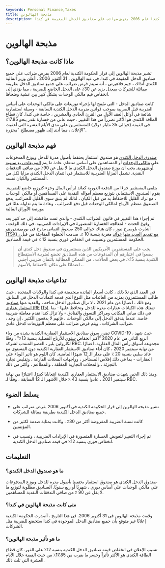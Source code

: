 ```yaml
---
keywords: Personal Finance,Taxes
title: مذبحة الهالوين
description: تشير مذبحة الهالوين إلى قرار كندا عام 2006 بفرض ضرائب على صناديق الدخل المقيمة في كندا.
---
```


# مذبحة الهالوين
## ماذا كانت مذبحة الهالوين؟

تشير مذبحة الهالوين إلى قرار الحكومة الكندية لعام 2006 بفرض ضرائب على جميع صناديق الدخل المقيمة في كندا. في عيد الهالوين ، 31 أكتوبر 2006 ، أعلن وزير المالية الكندي آنذاك ، جيم فلاهيرتي ، أنه سيتم فرض ضرائب على جميع صناديق الدخل بطريقة مماثلة للشركات بمعدل يزيد عن 30٪ على الدخل الخاضع للضريبة ، مما يؤدي إلى انخفاض قيم مالكي الوحدات بشكل كبير بين عشية وضحاها.

كانت صناديق الدخل - التي سُمح لها بإجراء توزيعات على مالكي الوحدات على أساس الضريبة قبل الضريبة بموجب قوانين ضريبة الدخل الكندية السابقة - وسيلة استثمارية شائعة في أوائل العقد الأول من القرن الحادي والعشرين ، خاصة في كندا. كان قطاع الطاقة الكندي هو الأكثر تضرراً من هذا التغيير ، حيث عانى من خسارة تقدر بنحو 17.85٪ في القيمة (حوالي 35 مليار دولار) للمستثمرين على مدى الأيام العشرة التي أعقبت الإعلان ، مما أدى إلى ظهور مصطلح "مجزرة".

## فهم مذبحة الهالوين

[صندوق الدخل الكندي](/canadianincometrust) هو صندوق استثمار يحتفظ بأصول مدرة للدخل ويوزع المدفوعات على [مالكي الوحدات](/unitholder) أو المساهمين على أساس منتظم. عادة ما يتم [التوزيعات ربع سنوية أو شهرية.](/distribution) يجب أن يوزع صندوق الدخل الكندي ما لا يقل عن 90٪ من صافي التدفقات النقدية. تشمل المزايا الضريبية للاستثمار في ائتمان الدخل الكندي مزايا لكل من المستثمر والكيان نفسه.

يتلقى المستثمر جزءًا من الدفعة الدورية كعائد لرأس المال وجزء كتوزيع خاضع للضريبة. يقوم الصندوق الاستئماني بتوزيع معظم أمواله النقدية على المساهمين أو مالكي الوحدات ، مع ترك القليل للاحتفاظ به من قبل الكيان ، لذلك لم يتبق سوى القليل للضرائب. يدفع الصندوق معظم الأرباح لمالكي الوحدات قبل دفع الضرائب ، وعادة ما يتم تداوله علنًا في بورصة الأوراق المالية.

تم إجراء هذا التغيير في قانون الضرائب الكندي - والذي تمت مناقشته إلى حد كبير بعد وقوع الحدث - لمعالجة الخسارة المتصورة في الإيرادات الضريبية. في ذلك الوقت ، أشارت بلومبرج نيوز ، كان هناك حوالي 250 صندوق ائتماني مدرج في [بورصة تورنتو (TSX) ، مع تقديم العديد منها](/toronto-stock-exchange-tsx) [عوائد](/yield) مغرية بنسبة 10 ٪. صدمت الخطوة المفاجئة من قبل الحكومة المستثمرين وتسببت في انخفاض فوري بنسبة 12 ٪ في قيمة الصناديق.

> يجب على المستثمرين الأمريكيين الذين يستثمرون في صندوق دخل كندي أن يضعوا في اعتبارهم أن المدفوعات من هذه الصناديق تخضع لضريبة الاستقطاع الكندية بنسبة 15٪. في بعض الحالات ، من الممكن المطالبة بائتمان ضريبي أجنبي ، اعتمادًا على مكان الاحتفاظ بالأسهم.

>

## تداعيات مذبحة الهالوين

في العقد الذي تلا ذلك ، كانت أسعار الفائدة منخفضة في كندا والولايات المتحدة ، حيث طالب المستثمرون بمزيد من العائدات مثل النوع الذي قدمه ائتمانات الدخل في السابق. ومع ذلك ، اعتبارًا من عام 2021 ، لا تزال صناديق الدخل متاحة ، والعديد منها [صناديق استثمار عقاري (RE](/reit) [ITs)](/reit). تمتلك هذه الكيانات عقارات مدرة للدخل وتحافظ عليها - بما في ذلك مباني المكاتب ومراكز التسوق والفنادق - ولا تزال كندا تقدم معاملة ضريبية خاصة. عندما يتدفق الدخل إلى مالكي الوحدات ، فإنهم لا يدفعون الكثير ، إن وجد ، ضرائب الشركات ، ويتم فرض ضرائب على معظم التوزيعات كدخل عادي.

تضرر سوق صناديق الاستثمار العقارية الكندية بشدة من وباء COVID-19 ، حيث شهد الربع الثاني من عام 2020 "أكبر انخفاض [سنوي](/year-over-year) للأرباح الفصلية بنسبة 13٪" ، وفقًا لكارولين بلير ، العضو المنتدب لشركة RBC. مجموعة أسواق رأس المال العقارية. اعتبارًا من نهاية سبتمبر 2020 ، كان أداء صناديق الاستثمار العقارية الكندية دون المستوى مع عائد سلبي بنسبة 20 ٪ على مدار الـ 12 شهرًا الماضية. كان اللوم هو تأثير الوباء على العقارات - بما في ذلك إفلاس المستأجر ، وواجهات المحلات الفارغة ، وتقليص تجارة التجزئة ، والمحلات التجارية المغلقة ، والمطاعم ، وأكثر من ذلك.

ومنذ ذلك الحين شهدت صناديق الاستثمار العقاري الكندية انتعاشًا كبيرًا. اعتبارًا من نهاية سبتمبر 2021 ، عادوا بنسبة 43 ٪ خلال الأشهر الـ 12 السابقة ، وفقًا لـ RBC.

## يسلط الضوء

- تشير مذبحة الهالوين إلى قرار الحكومة الكندية في أكتوبر 2006 بفرض ضرائب على جميع صناديق الدخل الكندية بطريقة مماثلة للشركات.

- كانت نسبة الضريبة المفروضة أكثر من 30٪ ، وكانت بمثابة صدمة لكثير من المؤتمنين.

- تم إجراء التغيير لتعويض الخسارة المتصورة في الإيرادات الضريبية ، وتسبب في انخفاض فوري بنسبة 12٪ في قيمة صناديق الدخل الكندية.

## التعليمات

### ما هو صندوق الدخل الكندي؟

صندوق الدخل الكندي هو صندوق استثمار يحتفظ بأصول مدرة للدخل ويوزع المدفوعات على مالكي الوحدات على أساس دوري ، شهريًا أو ربع سنويًا. الصناديق مطلوبة لتوزيع ما لا يقل عن 90 ٪ من صافي التدفقات النقدية للمساهمين.

### متى كانت مذبحة الهالوين في كندا؟

وقعت مذبحة الهالوين في 31 أكتوبر 2006. في هذا التاريخ ، أصدرت الحكومة الكندية إعلانًا غير متوقع بأن جميع صناديق الدخل الموجودة في كندا ستخضع للضريبة مثل الشركات.

### ما هو تأثير مذبحة الهالوين؟

تسبب الإعلان في انخفاض قيمة صناديق الدخل الكندية بنسبة 12٪ على الفور. كان قطاع الطاقة الكندي هو الأكثر تأثراً وخسر ما يقرب من 17.85٪ من حيث القيمة خلال الأيام العشرة التي تلت ذلك.

